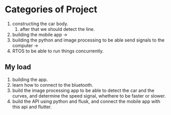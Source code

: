 # Categories of Project
1. constructing the car body. 
   1. after that we should detect the line. 
2. building the mobile app -> 
3. building the python and image processing to be able send signals to the computer -> 
4. RTOS to be able to run things concurrently.

## My load 
1. building the app.
2. learn how to connect to the bluetooth.
3. build the image processing app to be able to detect the car and the curves, and determine the speed signal, whethere to be faster or slower. 
4. build the API using python and flusk, and connect the mobile app with this api and flutter.  